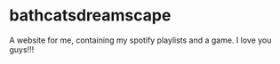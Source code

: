 # bathcatsdreamscape
A website for me, containing my spotify playlists and a game. I love you guys!!!
